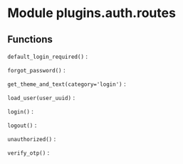 Module plugins.auth.routes
==========================

Functions
---------

    
`default_login_required()`
:   

    
`forgot_password()`
:   

    
`get_theme_and_text(category='login')`
:   

    
`load_user(user_uuid)`
:   

    
`login()`
:   

    
`logout()`
:   

    
`unauthorized()`
:   

    
`verify_otp()`
:
